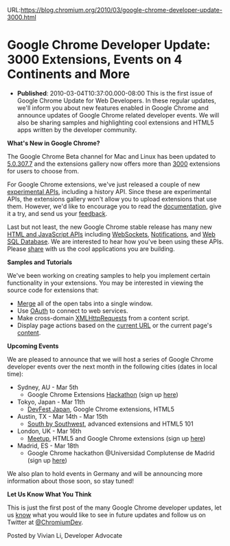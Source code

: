 URL:https://blog.chromium.org/2010/03/google-chrome-developer-update-3000.html
# Google Chrome Developer Update: 3000 Extensions, Events on 4 Continents and More
- **Published**: 2010-03-04T10:37:00.000-08:00
This is the first issue of Google Chrome Update for Web Developers. In these regular updates, we'll inform you about new features enabled in Google Chrome and announce updates of Google Chrome related developer events. We will also be sharing samples and highlighting cool extensions and HTML5 apps written by the developer community.

**What's New in Google Chrome?**

The Google Chrome Beta channel for Mac and Linux has been updated to [5.0.307.7](http://googlechromereleases.blogspot.com/2010/02/beta-update-mac-and-linux.html) and the extensions gallery now offers more than [3000](https://chrome.google.com/extensions/) extensions for users to choose from.

For Google Chrome extensions, we've just released a couple of new [experimental APIs](http://blog.chromium.org/2010/03/experimental-extension-apis.html), including a history API. Since these are experimental APIs, the extensions gallery won't allow you to upload extensions that use them. However, we'd like to encourage you to read the [documentation](http://code.google.com/chrome/extensions/trunk/experimental.history.html), give it a try, and send us your [feedback](http://groups.google.com/a/chromium.org/group/chromium-extensions/topics).

Last but not least, the new Google Chrome stable release has many new [HTML and JavaScript APIs](http://blog.chromium.org/2010/01/more-resources-for-developers.html) including [WebSockets](http://dev.w3.org/html5/websockets/), [Notifications](http://dev.chromium.org/developers/design-documents/desktop-notifications/api-specification), and [Web SQL Database](http://dev.w3.org/html5/webdatabase/). We are interested to hear how you've been using these APIs. Please [share](https://groups.google.com/a/chromium.org/group/chromium-html5/topics) with us the cool applications you are building.

**Samples and Tutorials**

We've been working on creating samples to help you implement certain functionality in your extensions. You may be interested in viewing the source code for extensions that:

* [Merge](http://src.chromium.org/viewvc/chrome/trunk/src/chrome/common/extensions/docs/examples/api/windows/merge_windows/) all of the open tabs into a single window.
* Use [OAuth](http://src.chromium.org/viewvc/chrome/trunk/src/chrome/common/extensions/docs/examples/extensions/oauth_contacts/) to connect to web services.
* Make cross-domain [XMLHttpRequests](http://src.chromium.org/viewvc/chrome/trunk/src/chrome/common/extensions/docs/examples/howto/contentscript_xhr/) from a content script.
* Display page actions based on the [current URL](http://src.chromium.org/viewvc/chrome/trunk/src/chrome/common/extensions/docs/examples/api/pageAction/pageaction_by_url/) or the current page's [content](http://src.chromium.org/viewvc/chrome/trunk/src/chrome/common/extensions/docs/examples/api/pageAction/pageaction_by_content/).

**Upcoming Events**

We are pleased to announce that we will host a series of Google Chrome developer events over the next month in the following cities (dates in local time):

* Sydney, AU - Mar 5th
  + Google Chrome Extensions [Hackathon](http://sites.google.com/site/gdevelopereventsyd/chrome-extensions-hackathon) (sign up [here](https://spreadsheets.google.com/viewform?formkey=dFBmTDN6VjhhNi1PMXQ5bDZkcTZycWc6MQ))
* Tokyo, Japan - Mar 11th
  + [DevFest Japan](http://sites.google.com/site/devfest2010japan/), Google Chrome extensions, HTML5
* Austin, TX - Mar 14th - Mar 15th
  + [South by Southwest](http://sxsw.com/), advanced extensions and HTML5 101
* London, UK - Mar 16th
  + [Meetup](http://www.london-gtug.org/Venue), HTML5 and Google Chrome extensions (sign up [here](https://spreadsheets.google.com/viewform?formkey=dFZGYkN1SGNkd2JPVG4zOU9pVVdoRkE6MA))
* Madrid, ES - Mar 18th
  + Google Chrome hackathon @Universidad Complutense de Madrid (sign up [here](https://spreadsheets.google.com/viewform?formkey=dFVCcHFaMkpVdkdkZ2JUMmVPaVVUd1E6MQ))

We also plan to hold events in Germany and will be announcing more information about those soon, so stay tuned!

**Let Us Know What You Think**

This is just the first post of the many Google Chrome developer updates, let us [know](https://spreadsheets.google.com/a/google.com/viewform?hl=en&formkey=dHlZQWhzUkYwaUJuMEdwaXVOaENJOEE6MQ) what you would like to see in future updates and follow us on Twitter at [@ChromiumDev](http://twitter.com/chromiumdev).

Posted by Vivian Li, Developer Advocate